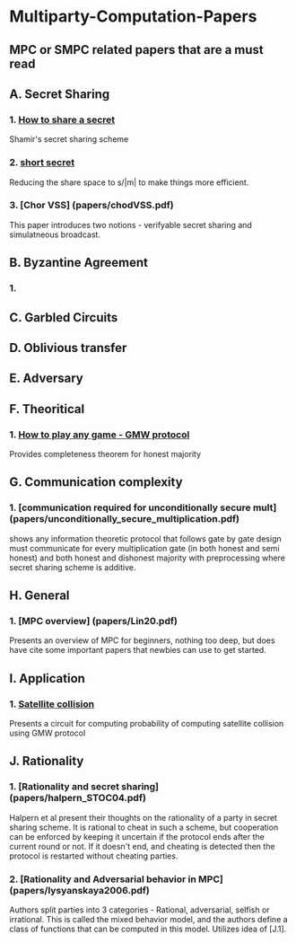 Multiparty-Computation-Papers
=========================================
MPC or SMPC related papers that are a must read
---

## A. Secret Sharing
### 1. [How to share a secret](papers/s79.pdf)
Shamir's secret sharing scheme

### 2. [short secret](papers/secretshort.pdf)
Reducing the share space to s/|m| to  make things more efficient.

### 3. [Chor VSS] (papers/chodVSS.pdf)
This paper introduces two notions - verifyable secret sharing and simulatneous broadcast.

## B. Byzantine Agreement
### 1. []()

## C. Garbled Circuits
###

## D. Oblivious transfer
###

## E. Adversary
###

## F. Theoritical
### 1. [How to play any game - GMW protocol](papers/gmw87.pdf)
Provides completeness theorem for honest majority

## G. Communication complexity
### 1. [communication required for unconditionally secure mult] (papers/unconditionally_secure_multiplication.pdf)
shows any information theoretic protocol that follows gate by gate design must communicate for every multiplication gate (in both honest and semi honest) and both honest and dishonest majority with preprocessing where secret sharing scheme is additive.

## H. General
### 1. [MPC overview] (papers/Lin20.pdf)
Presents an overview of MPC for beginners, nothing too deep, but does have cite some important papers that newbies can use to get started.

## I. Application
### 1. [Satellite collision](papers/satellitempc.pdf)
Presents a circuit for computing probability of computing satellite collision using GMW protocol

## J. Rationality
### 1. [Rationality and secret sharing] (papers/halpern_STOC04.pdf)
Halpern et al present their thoughts on the rationality of a party in secret sharing scheme. It is rational to cheat in such a scheme, but cooperation can be enforced by keeping it uncertain if the protocol ends after the current round or not. If it doesn't end, and cheating is detected then the protocol is restarted without cheating parties.

### 2. [Rationality and Adversarial behavior in MPC] (papers/lysyanskaya2006.pdf)
Authors split parties into 3 categories - Rational, adversarial, selfish or irrational. This is called the mixed behavior model, and the authors define a class of functions that can be computed in this model. Utilizes idea of [J.1].
